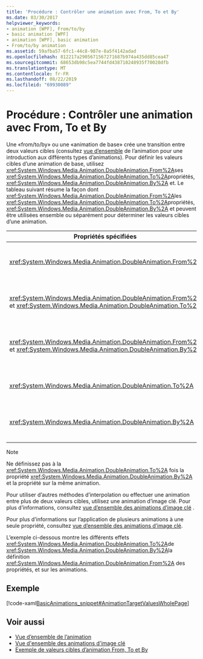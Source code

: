 ```yaml
---
title: 'Procédure : Contrôler une animation avec From, To et By'
ms.date: 03/30/2017
helpviewer_keywords:
- animation [WPF], From/to/by
- basic animation [WPF]
- animation [WPF], basic animation
- From/to/by animation
ms.assetid: 59afba57-6fc1-44c8-987e-8a5f4142adad
ms.openlocfilehash: 812217a2905671567271687b974a435dd85cea47
ms.sourcegitcommit: 68653db98c5ea7744fd438710248935f70020dfb
ms.translationtype: MT
ms.contentlocale: fr-FR
ms.lasthandoff: 08/22/2019
ms.locfileid: "69930089"
---
```

# <a name="how-to-control-an-animation-using-from-to-and-by"></a>Procédure : Contrôler une animation avec From, To et By
Une «from/to/by» ou une «animation de base» crée une transition entre deux valeurs cibles (consultez [vue d’ensemble](animation-overview.md) de l’animation pour une introduction aux différents types d’animations). Pour définir les valeurs cibles d’une animation de base, utilisez <xref:System.Windows.Media.Animation.DoubleAnimation.From%2A>ses <xref:System.Windows.Media.Animation.DoubleAnimation.To%2A>propriétés, <xref:System.Windows.Media.Animation.DoubleAnimation.By%2A> et.  Le tableau suivant résume la façon dont <xref:System.Windows.Media.Animation.DoubleAnimation.From%2A>les <xref:System.Windows.Media.Animation.DoubleAnimation.To%2A>propriétés, <xref:System.Windows.Media.Animation.DoubleAnimation.By%2A> et peuvent être utilisées ensemble ou séparément pour déterminer les valeurs cibles d’une animation.  
  
|Propriétés spécifiées|Comportement résultant|  
|--------------------------|------------------------|  
|<xref:System.Windows.Media.Animation.DoubleAnimation.From%2A>|L’animation passe de la valeur spécifiée par la <xref:System.Windows.Media.Animation.DoubleAnimation.From%2A> propriété à la valeur de base de la propriété en cours d’animation ou à la valeur de sortie d’une animation précédente, en fonction de la configuration de l’animation précédente.|  
|<xref:System.Windows.Media.Animation.DoubleAnimation.From%2A> et <xref:System.Windows.Media.Animation.DoubleAnimation.To%2A>|L’animation passe de la valeur spécifiée par <xref:System.Windows.Media.Animation.DoubleAnimation.From%2A> la propriété à la valeur spécifiée par la <xref:System.Windows.Media.Animation.DoubleAnimation.To%2A> propriété.|  
|<xref:System.Windows.Media.Animation.DoubleAnimation.From%2A> et <xref:System.Windows.Media.Animation.DoubleAnimation.By%2A>|L’animation passe de la valeur spécifiée par la <xref:System.Windows.Media.Animation.DoubleAnimation.From%2A> propriété à la valeur spécifiée par la somme <xref:System.Windows.Media.Animation.DoubleAnimation.From%2A> des propriétés et <xref:System.Windows.Media.Animation.DoubleAnimation.By%2A> .|  
|<xref:System.Windows.Media.Animation.DoubleAnimation.To%2A>|L’animation passe de la valeur de base de la propriété animée ou de la valeur de sortie d’une animation précédente à la <xref:System.Windows.Media.Animation.DoubleAnimation.To%2A> valeur spécifiée par la propriété.|  
|<xref:System.Windows.Media.Animation.DoubleAnimation.By%2A>|L’animation passe de la valeur de base de la propriété animée ou de la valeur de sortie d’une animation précédente à la somme de cette valeur et de la valeur <xref:System.Windows.Media.Animation.DoubleAnimation.By%2A> spécifiée par la propriété.|  
  
> [!NOTE]
> Ne définissez pas à la <xref:System.Windows.Media.Animation.DoubleAnimation.To%2A> fois la propriété <xref:System.Windows.Media.Animation.DoubleAnimation.By%2A> et la propriété sur la même animation.  
  
 Pour utiliser d’autres méthodes d’interpolation ou effectuer une animation entre plus de deux valeurs cibles, utilisez une animation d’image clé. Pour plus d’informations, consultez [vue d’ensemble des animations d’image clé](key-frame-animations-overview.md) .  
  
 Pour plus d’informations sur l’application de plusieurs animations à une seule propriété, consultez [vue d’ensemble des animations d’image clé](key-frame-animations-overview.md).  
  
 L’exemple ci-dessous montre les différents effets <xref:System.Windows.Media.Animation.DoubleAnimation.To%2A>de <xref:System.Windows.Media.Animation.DoubleAnimation.By%2A>la définition <xref:System.Windows.Media.Animation.DoubleAnimation.From%2A> des propriétés, et sur les animations.  
  
## <a name="example"></a>Exemple  
 [!code-xaml[BasicAnimations_snippet#AnimationTargetValuesWholePage](~/samples/snippets/csharp/VS_Snippets_Wpf/BasicAnimations_snippet/CS/AnimationTargetValuesExample.xaml#animationtargetvalueswholepage)]  
  
## <a name="see-also"></a>Voir aussi

- [Vue d’ensemble de l’animation](animation-overview.md)
- [Vue d'ensemble des animations d'image clé](key-frame-animations-overview.md)
- [Exemple de valeurs cibles d’animation From, To et By](https://go.microsoft.com/fwlink/?LinkID=159988)
